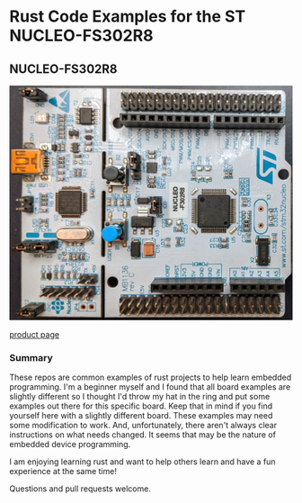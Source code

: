 # Rust Code Examples for the ST NUCLEO-FS302R8

## NUCLEO-FS302R8

![nucleo-fs302r8-img](img/nucleo-f302r8-img.jpg)

[product page](https://www.st.com/en/evaluation-tools/nucleo-f302r8.html)

### Summary

These repos are common examples of rust projects to help learn embedded
programming. I'm a beginner myself and I found that all board examples are
slightly different so I thought I'd throw my hat in the ring and put
some examples out there for this specific board. Keep that in mind if
you find yourself here with a slightly different board.  These examples
may need some modification to work. And, unfortunately, there aren't
always clear instructions on what needs changed. It seems that may be
the nature of embedded device programming.

I am enjoying learning rust and want to help others learn and have a
fun experience at the same time!

Questions and pull requests welcome.
